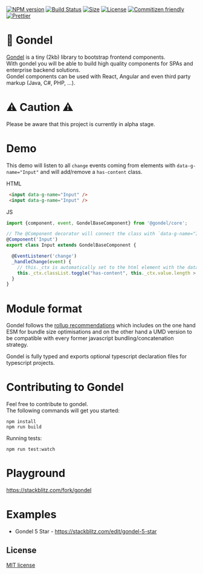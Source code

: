 [![NPM version][npm-image]][npm-url] 
[![Build Status][travis-image]][travis-url]
[![Size][size-image]][size-url]
[![License][license-image]][license-url] 
[![Commitizen friendly][commitizen-image]][commitizen-url] 
[![Prettier](https://img.shields.io/badge/Code%20Style-Prettier-green.svg)](https://github.com/prettier/prettier)

# 🚡 Gondel

[Gondel](https://en.wikipedia.org/wiki/Gondola) is a tiny (2kb) library to bootstrap frontend components.  
With gondel you will be able to build high quality components for SPAs and enterprise backend solutions.  
Gondel components can be used with React, Angular and even third party markup (Java, C#, PHP, ...).

# ⚠ Caution ⚠

Please be aware that this project is currently in alpha stage.

# Demo

This demo will listen to all `change` events coming from elements with `data-g-name="Input"` and will add/remove a `has-content` class.

HTML

```html
 <input data-g-name="Input" />
 <input data-g-name="Input" />
```

JS

```js
import {component, event, GondelBaseComponent} from '@gondel/core';

// The @Component decorator will connect the class with `data-g-name="Input"` elements.
@Component('Input')
export class Input extends GondelBaseComponent {

  @EventListener('change') 
  _handleChange(event) {
    // this._ctx is automatically set to the html element with the data-g-name attribute
    this._ctx.classList.toggle("has-content", this._ctx.value.length > 0);
  }
}
```

# Module format 

Gondel follows the [rollup recommendations](https://github.com/rollup/rollup/wiki/pkg.module) which includes on the one hand ESM for bundle size optimisations and on the other hand a UMD version to be compatible with every former javascript bundling/concatenation strategy.

Gondel is fully typed and exports optional typescript declaration files for typescript projects.

# Contributing to Gondel

Feel free to contribute to gondel.  
The following commands will get you started:

```
npm install
npm run build
```

Running tests:

```
npm run test:watch
```

# Playground

https://stackblitz.com/fork/gondel

# Examples

+ Gondel 5 Star - https://stackblitz.com/edit/gondel-5-star

## License

[MIT license](http://opensource.org/licenses/MIT)

[npm-image]: https://badge.fury.io/js/%40gondel%2Fcore.svg
[npm-url]: https://npmjs.org/package/@gondel/core
[travis-image]: https://travis-ci.org/namics/gondel.svg?branch=master
[travis-url]: https://travis-ci.org/namics/gondel
[license-image]: https://img.shields.io/badge/license-MIT-green.svg
[license-url]: http://opensource.org/licenses/MIT
[commitizen-image]: https://img.shields.io/badge/commitizen-friendly-brightgreen.svg
[commitizen-url]: http://commitizen.github.io/cz-cli/
[size-image]: http://img.badgesize.io/namics/gondel/master/packages/core/dist/gondel.es5.min.js.svg?compression=gzip&label=gzip%20size
[size-url]: https://unpkg.com/@gondel/core/dist/gondel.es5.min.js
